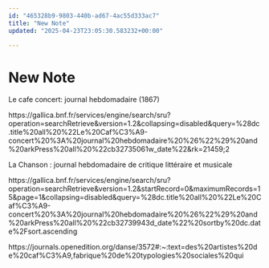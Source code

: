 ```yaml
---
id: "465328b9-9803-440b-ad67-4ac55d333ac7"
title: "New Note"
updated: "2025-04-23T23:05:30.583232+00:00"

---
```

# New Note

<p>Le cafe concert: journal hebdomadaire (1867)</p><p>https://gallica.bnf.fr/services/engine/search/sru?operation=searchRetrieve&amp;version=1.2&amp;collapsing=disabled&amp;query=%28dc.title%20all%20%22Le%20Caf%C3%A9-concert%20%3A%20journal%20hebdomadaire%20%26%22%29%20and%20arkPress%20all%20%22cb32735061w_date%22&amp;rk=21459;2</p><p></p><p>La Chanson : journal hebdomadaire de critique littéraire et musicale</p><p></p><p>https://gallica.bnf.fr/services/engine/search/sru?operation=searchRetrieve&amp;version=1.2&amp;startRecord=0&amp;maximumRecords=15&amp;page=1&amp;collapsing=disabled&amp;query=%28dc.title%20all%20%22Le%20Caf%C3%A9-concert%20%3A%20journal%20hebdomadaire%20%26%22%29%20and%20arkPress%20all%20%22cb32739943d_date%22%20sortby%20dc.date%2Fsort.ascending</p><p></p><p>https://journals.openedition.org/danse/3572#:~:text=des%20artistes%20de%20caf%C3%A9,fabrique%20de%20typologies%20sociales%20qui</p>